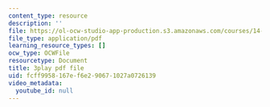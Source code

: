 ```yaml
---
content_type: resource
description: ''
file: https://ol-ocw-studio-app-production.s3.amazonaws.com/courses/14-01sc-principles-of-microeconomics-fall-2011/fcff9958167ef6e290671027a0726139_1dL8mTyyjRM.pdf
file_type: application/pdf
learning_resource_types: []
ocw_type: OCWFile
resourcetype: Document
title: 3play pdf file
uid: fcff9958-167e-f6e2-9067-1027a0726139
video_metadata:
  youtube_id: null
---
```

